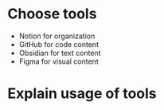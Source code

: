 # Choose tools
- Notion for organization
- GitHub for code content
- Obsidian for text content
- Figma for visual content
# Explain usage of tools